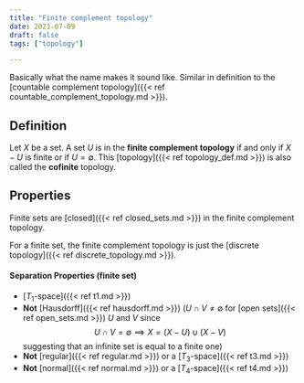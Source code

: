 ```yaml
---
title: "Finite complement topology"
date: 2021-07-09
draft: false
tags: ["topology"]

---
```


Basically what the name makes it sound like. Similar in definition to the [countable complement topology]({{< ref countable_complement_topology.md >}}).

## Definition
Let $X$ be a set. A set $U$ is in the **finite complement topology** if and only if $X - U$ is finite or if $U = \emptyset$. This [topology]({{< ref topology_def.md >}}) is also called the **cofinite** topology.

## Properties
Finite sets are [closed]({{< ref closed_sets.md >}}) in the finite complement topology.

For a finite set, the finite complement topology is just the [discrete topology]({{< ref discrete_topology.md >}}).

#### Separation Properties (finite set)
- [$T_1$-space]({{< ref t1.md >}}) 
- **Not** [Hausdorff]({{< ref hausdorff.md >}}) ($U \cap V \neq \emptyset$ for [open sets]({{< ref open_sets.md >}}) $U$ and $V$ since $$U \cap V = \emptyset \implies X = (X - U) \cup (X - V)$$ suggesting that an infinite set is equal to a finite one)
- **Not** [regular]({{< ref regular.md >}}) or a [$T_3$-space]({{< ref t3.md >}}) 
- **Not** [normal]({{< ref normal.md >}}) or a [$T_4$-space]({{< ref t4.md >}}) 
